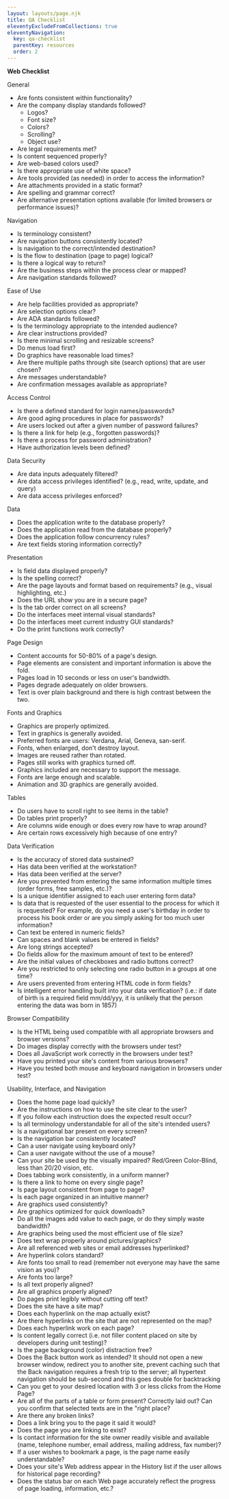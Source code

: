 ```yaml
---
layout: layouts/page.njk
title: QA Checklist
eleventyExcludeFromCollections: true
eleventyNavigation:
  key: qa-checklist
  parentKey: resources
  order: 2
---
```


**Web Checklist**

General
* Are fonts consistent within functionality?
* Are the company display standards followed?
  * Logos?
  * Font size?
  * Colors?
  * Scrolling?
  * Object use?
* Are legal requirements met?
* Is content sequenced properly?
* Are web-based colors used?
* Is there appropriate use of white space?
* Are tools provided (as needed) in order to access the information?
* Are attachments provided in a static format?
* Are spelling and grammar correct?
* Are alternative presentation options available (for limited browsers or performance issues)?

Navigation
* Is terminology consistent?
* Are navigation buttons consistently located?
* Is navigation to the correct/intended destination?
* Is the flow to destination (page to page) logical?
* Is there a logical way to return?
* Are the business steps within the process clear or mapped?
* Are navigation standards followed?

Ease of Use
* Are help facilities provided as appropriate?
* Are selection options clear?
* Are ADA standards followed?
* Is the terminology appropriate to the intended audience?
* Are clear instructions provided?
* Is there minimal scrolling and resizable screens?
* Do menus load first?
* Do graphics have reasonable load times?
* Are there multiple paths through site (search options) that are user chosen?
* Are messages understandable?
* Are confirmation messages available as appropriate?

Access Control
* Is there a defined standard for login names/passwords?
* Are good aging procedures in place for passwords?
* Are users locked out after a given number of password failures?
* Is there a link for help (e.g., forgotten passwords)?
* Is there a process for password administration?
* Have authorization levels been defined?

Data Security
* Are data inputs adequately filtered?
* Are data access privileges identified? (e.g., read, write, update, and query)
* Are data access privileges enforced?

Data
* Does the application write to the database properly?
* Does the application read from the database properly?
* Does the application follow concurrency rules?
* Are text fields storing information correctly?

Presentation
* Is field data displayed properly?
* Is the spelling correct?
* Are the page layouts and format based on requirements?  (e.g., visual highlighting, etc.)
* Does the URL show you are in a secure page?
* Is the tab order correct on all screens?
* Do the interfaces meet internal visual standards?
* Do the interfaces meet current industry GUI standards?
* Do the print functions work correctly?

Page Design
* Content accounts for 50-80% of a page's design. 
* Page elements are consistent and important information is above the fold.
* Pages load in 10 seconds or less on user's bandwidth.
* Pages degrade adequately on older browsers.
* Text is over plain background and there is high contrast between the two.

Fonts and Graphics
* Graphics are properly optimized.
* Text in graphics is generally avoided.
* Preferred fonts are users: Verdana, Arial, Geneva, san-serif.
* Fonts, when enlarged, don't destroy layout.
* Images are reused rather than rotated.
* Pages still works with graphics turned off.
* Graphics included are necessary to support the message.
* Fonts are large enough and scalable.
* Animation and 3D graphics are generally avoided.

Tables
* Do users have to scroll right to see items in the table?
* Do tables print properly?
* Are columns wide enough or does every row have to wrap around?
* Are certain rows excessively high because of one entry?

Data Verification
* Is the accuracy of stored data sustained?
* Has data been verified at the workstation?
* Has data been verified at the server?
* Are you prevented from entering the same information multiple times (order forms, free samples, etc.)?
* Is a unique identifier assigned to each user entering form data?
* Is data that is requested of the user essential to the process for which it is requested? For example, do you need a user's birthday in order to process his book order or are you simply asking for too much user information?
* Can text be entered in numeric fields?
* Can spaces and blank values be entered in fields?
* Are long strings accepted?
* Do fields allow for the maximum amount of text to be entered?
* Are the initial values of checkboxes and radio buttons correct?
* Are you restricted to only selecting one radio button in a groups at one time?
* Are users prevented from entering HTML code in form fields?
* Is intelligent error handling built into your data verification? (i.e.: if date of birth is a required field mm/dd/yyy, it is unlikely that the person entering the data was born in 1857)

Browser Compatibility
* Is the HTML being used compatible with all appropriate browsers and browser versions?
* Do images display correctly with the browsers under test?
* Does all JavaScript work correctly in the browsers under test?
* Have you printed your site's content from various browsers?
* Have you tested both mouse and keyboard navigation in browsers under test?

Usability, Interface, and Navigation
* Does the home page load quickly? 
* Are the instructions on how to use the site clear to the user? 
* If you follow each instruction does the expected result occur? 
* Is all terminology understandable for all of the site's intended users? 
* Is a navigational bar present on every screen? 
* Is the navigation bar consistently located? 
* Can a user navigate using keyboard only? 
* Can a user navigate without the use of a mouse? 
* Can your site be used by the visually impaired? Red/Green Color-Blind, less than 20/20 vision, etc. 
* Does tabbing work consistently, in a uniform manner? 
* Is there a link to home on every single page? 
* Is page layout consistent from page to page? 
* Is each page organized in an intuitive manner? 
* Are graphics used consistently? 
* Are graphics optimized for quick downloads? 
* Do all the images add value to each page, or do they simply waste bandwidth? 
* Are graphics being used the most efficient use of file size? 
* Does text wrap properly around pictures/graphics? 
* Are all referenced web sites or email addresses hyperlinked? 
* Are hyperlink colors standard? 
* Are fonts too small to read (remember not everyone may have the same vision as you)? 
* Are fonts too large? 
* Is all text properly aligned? 
* Are all graphics properly aligned? 
* Do pages print legibly without cutting off text? 
* Does the site have a site map? 
* Does each hyperlink on the map actually exist? 
* Are there hyperlinks on the site that are not represented on the map? 
* Does each hyperlink work on each page? 
* Is content legally correct (i.e. not filler content placed on site by developers during unit testing)? 
* Is the page background (color) distraction free? 
* Does the Back button work as intended? It should not open a new browser window, redirect you to another site, prevent caching such that the Back navigation requires a fresh trip to the server; all hypertext navigation should be sub-second and this goes double for backtracking 
* Can you get to your desired location with 3 or less clicks from the Home Page? 
* Are all of the parts of a table or form present? Correctly laid out? Can you confirm that selected texts are in the "right place? 
* Are there any broken links? 
* Does a link bring you to the page it said it would? 
* Does the page you are linking to exist? 
* Is contact information for the site owner readily visible and available (name, telephone number, email address, mailing address, fax number)? 
* If a user wishes to bookmark a page, is the page name easily understandable? 
* Does your site's Web address appear in the History list if the user allows for historical page recording? 
* Does the status bar on each Web page accurately reflect the progress of page loading, information, etc.? 
